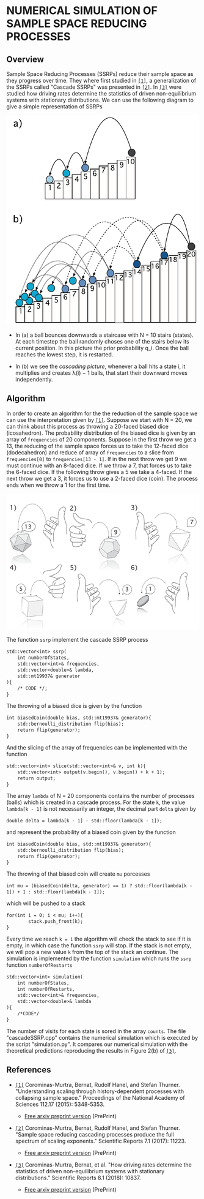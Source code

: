 # NUMERICAL SIMULATION OF SAMPLE SPACE REDUCING PROCESSES
## Overview
Sample Space Reducing Processes (SSRPs) reduce their sample space as they progress over time. They where first studied in [`[1]`](https://www.pnas.org/doi/abs/10.1073/pnas.1420946112), a generalization of the SSRPs called "Cascade SSRPs" was presented in [`[2]`](https://www.nature.com/articles/s41598-017-09836-4).  In [`[3]`](https://www.nature.com/articles/s41598-018-28962-1)  were studied how driving rates determine the statistics of driven non-equilibrium systems with stationary distributions. We can use the following diagram to give a simple representation of SSRPs

![](/images/ssrp.png)

* In (a) a ball bounces downwards a staircase with N = 10 stairs (states). At each timestep the ball randomly choses one of the stairs below its current position. In this
picture the prior probability q_i. Once the ball reaches the lowest step, it is restarted.

* In (b) we see the *cascading picture*,  whenever a ball hits a state i, it multiplies and creates λ(i) − 1 balls, that start their downward moves independently. 

## Algorithm
In order to create an algorithm for the the reduction of the sample space we can use the interpretation given by [`[1]`](https://www.pnas.org/doi/abs/10.1073/pnas.1420946112). Suppose we start with N = 20, we can think about this process as throwing a 20-faced biased dice (icosahedron). The probability distribution of the biased dice is given by an array of ``frequencies`` of 20 components. Suppose in the first throw we get a 13, the reducing of the sample space forces us to take the 12-faced dice (dodecahedron) and reduce of array of ``frequencies`` to a slice from ``frequencies[0]`` to ``frequencies[13 - 1]``. If in the next throw we get 9 we must continue with an 8-faced dice. If we throw a 7, that forces us to take the 6-faced dice. If the following throw gives a 5 we take a 4-faced. If the next throw we get a 3, it forces us to use a 2-faced dice (coin). The process ends when we throw a 1 for the first time.

![](/images/biaseddice.png)

The function ``ssrp`` implement the cascade SSRP process
```
std::vector<int> ssrp(
    int numberOfStates, 
    std::vector<int>& frequencies,
    std::vector<double>& lambda,
    std::mt19937& generator	
){
    /* CODE */;
}
```
The throwing of a biased dice is given by the function
```
int biasedCoin(double bias, std::mt19937& generator){
    std::bernoulli_distribution flip(bias);
    return flip(generator);
}
```
And the slicing of the array of frequencies can be implemented with the function
```
std::vector<int> slice(std::vector<int>& v, int k){
    std::vector<int> output(v.begin(), v.begin() + k + 1);
    return output;
}
```
The array ``lambda`` of N = 20 components contains the number of processes (balls) which is created in a cascade process. For the state ``k``, the value ``lambda[k - 1]`` is not necessarily an integer, the decimal part ``delta`` given by
```
double delta = lambda[k - 1] - std::floor(lambda[k - 1]);
```
and represent the probability of a biased coin given by the function
```
int biasedCoin(double bias, std::mt19937& generator){
    std::bernoulli_distribution flip(bias);
    return flip(generator);
}
```
The throwing of that biased coin will create ``mu`` porcesses
```
int mu = (biasedCoin(delta, generator) == 1) ? std::floor(lambda[k - 1]) + 1 : std::floor(lambda[k - 1]);
```
which will be pushed to a stack
```
for(int i = 0; i < mu; i++){
		stack.push_front(k);
}
```
Every time we reach ``k = 1`` the algorithm will check the stack to see if it is empty, in which case the function ``ssrp`` will stop. If the stack is not empty, we will pop a new value ``k`` from the top of the stack an continue. The simulation is implemented by the function ``simulation`` which runs the ``ssrp`` function ``numberOfRestarts``
```
std::vector<int> simulation(
    int numberOfStates, 
    int numberOfRestarts,
    std::vector<int>& frequencies,
    std::vector<double>& lambda
){
    /*CODE*/
}
```
The number of visits for each state is sored in the array ``counts``. The file "cascadeSSRP.cpp" contains the numerical simulation which is executed by the script "simulation.py". It compares our numerical simulation with the theoretical predictions reproducing the results in Figure 2(b) of [`[3]`](https://www.nature.com/articles/s41598-018-28962-1).


## References
* [`[1]`](https://www.pnas.org/doi/abs/10.1073/pnas.1420946112) Corominas-Murtra, Bernat, Rudolf Hanel, and Stefan Thurner. "Understanding scaling through history-dependent processes with collapsing sample space." Proceedings of the National Academy of Sciences 112.17 (2015): 5348-5353.
  - [Free arxiv preprint version](https://arxiv.org/abs/1407.2775) (PrePrint)

* [`[2]`](https://www.nature.com/articles/s41598-017-09836-4) Corominas-Murtra, Bernat, Rudolf Hanel, and Stefan Thurner. "Sample space reducing cascading processes produce the full spectrum of scaling exponents." Scientific Reports 7.1 (2017): 11223.
  - [Free arxiv preprint version](https://arxiv.org/abs/1703.10100) (PrePrint)

* [`[3]`](https://www.nature.com/articles/s41598-018-28962-1) Corominas-Murtra, Bernat, et al. "How driving rates determine the statistics of driven non-equilibrium systems with stationary distributions." Scientific Reports 8.1 (2018): 10837.
  - [Free arxiv preprint version](https://arxiv.org/abs/1706.10202) (PrePrint)



